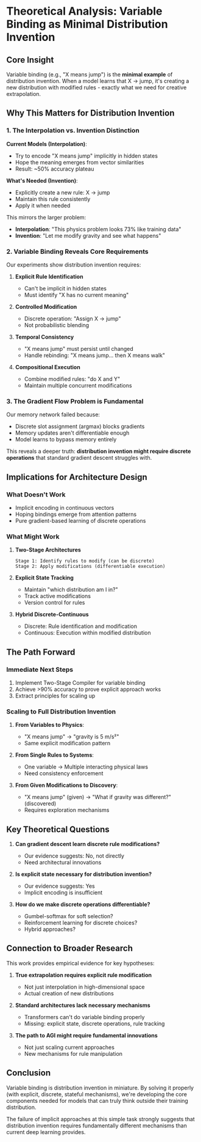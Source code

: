 # Theoretical Analysis: Variable Binding as Minimal Distribution Invention

## Core Insight

Variable binding (e.g., "X means jump") is the **minimal example** of distribution invention. When a model learns that X → jump, it's creating a new distribution with modified rules - exactly what we need for creative extrapolation.

## Why This Matters for Distribution Invention

### 1. The Interpolation vs. Invention Distinction

**Current Models (Interpolation)**:
- Try to encode "X means jump" implicitly in hidden states
- Hope the meaning emerges from vector similarities
- Result: ~50% accuracy plateau

**What's Needed (Invention)**:
- Explicitly create a new rule: X → jump
- Maintain this rule consistently
- Apply it when needed

This mirrors the larger problem:
- **Interpolation**: "This physics problem looks 73% like training data"
- **Invention**: "Let me modify gravity and see what happens"

### 2. Variable Binding Reveals Core Requirements

Our experiments show distribution invention requires:

1. **Explicit Rule Identification**
   - Can't be implicit in hidden states
   - Must identify "X has no current meaning"

2. **Controlled Modification**
   - Discrete operation: "Assign X → jump"
   - Not probabilistic blending

3. **Temporal Consistency**
   - "X means jump" must persist until changed
   - Handle rebinding: "X means jump... then X means walk"

4. **Compositional Execution**
   - Combine modified rules: "do X and Y"
   - Maintain multiple concurrent modifications

### 3. The Gradient Flow Problem is Fundamental

Our memory network failed because:
- Discrete slot assignment (argmax) blocks gradients
- Memory updates aren't differentiable enough
- Model learns to bypass memory entirely

This reveals a deeper truth: **distribution invention might require discrete operations** that standard gradient descent struggles with.

## Implications for Architecture Design

### What Doesn't Work
- Implicit encoding in continuous vectors
- Hoping bindings emerge from attention patterns
- Pure gradient-based learning of discrete operations

### What Might Work

1. **Two-Stage Architectures**
   ```
   Stage 1: Identify rules to modify (can be discrete)
   Stage 2: Apply modifications (differentiable execution)
   ```

2. **Explicit State Tracking**
   - Maintain "which distribution am I in?"
   - Track active modifications
   - Version control for rules

3. **Hybrid Discrete-Continuous**
   - Discrete: Rule identification and modification
   - Continuous: Execution within modified distribution

## The Path Forward

### Immediate Next Steps
1. Implement Two-Stage Compiler for variable binding
2. Achieve >90% accuracy to prove explicit approach works
3. Extract principles for scaling up

### Scaling to Full Distribution Invention
1. **From Variables to Physics**:
   - "X means jump" → "gravity is 5 m/s²"
   - Same explicit modification pattern

2. **From Single Rules to Systems**:
   - One variable → Multiple interacting physical laws
   - Need consistency enforcement

3. **From Given Modifications to Discovery**:
   - "X means jump" (given) → "What if gravity was different?" (discovered)
   - Requires exploration mechanisms

## Key Theoretical Questions

1. **Can gradient descent learn discrete rule modifications?**
   - Our evidence suggests: No, not directly
   - Need architectural innovations

2. **Is explicit state necessary for distribution invention?**
   - Our evidence suggests: Yes
   - Implicit encoding is insufficient

3. **How do we make discrete operations differentiable?**
   - Gumbel-softmax for soft selection?
   - Reinforcement learning for discrete choices?
   - Hybrid approaches?

## Connection to Broader Research

This work provides empirical evidence for key hypotheses:

1. **True extrapolation requires explicit rule modification**
   - Not just interpolation in high-dimensional space
   - Actual creation of new distributions

2. **Standard architectures lack necessary mechanisms**
   - Transformers can't do variable binding properly
   - Missing: explicit state, discrete operations, rule tracking

3. **The path to AGI might require fundamental innovations**
   - Not just scaling current approaches
   - New mechanisms for rule manipulation

## Conclusion

Variable binding is distribution invention in miniature. By solving it properly (with explicit, discrete, stateful mechanisms), we're developing the core components needed for models that can truly think outside their training distribution.

The failure of implicit approaches at this simple task strongly suggests that distribution invention requires fundamentally different mechanisms than current deep learning provides.